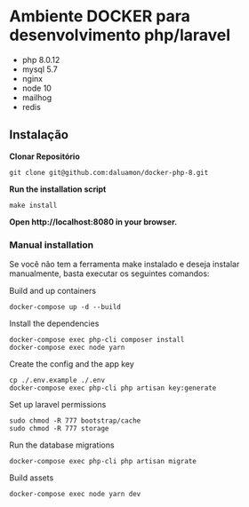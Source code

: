 # Ambiente DOCKER para desenvolvimento php/laravel

* php 8.0.12
* mysql 5.7
* nginx
* node 10
* mailhog
* redis

## Instalação

**Clonar Repositório**
```
git clone git@github.com:daluamon/docker-php-8.git
```

**Run the installation script**
```
make install
```

**Open http://localhost:8080 in your browser.**

### Manual installation
Se você não tem a ferramenta make instalado e deseja instalar manualmente, basta executar os seguintes comandos:

Build and up containers 
```
docker-compose up -d --build
```

Install the dependencies 
```
docker-compose exec php-cli composer install
docker-compose exec node yarn
```

Create the config and the app key
```
cp ./.env.example ./.env
docker-compose exec php-cli php artisan key:generate
```

Set up laravel permissions
```
sudo chmod -R 777 bootstrap/cache
sudo chmod -R 777 storage
```

Run the database migrations
```
docker-compose exec php-cli php artisan migrate
```

Build assets
```
docker-compose exec node yarn dev
```
